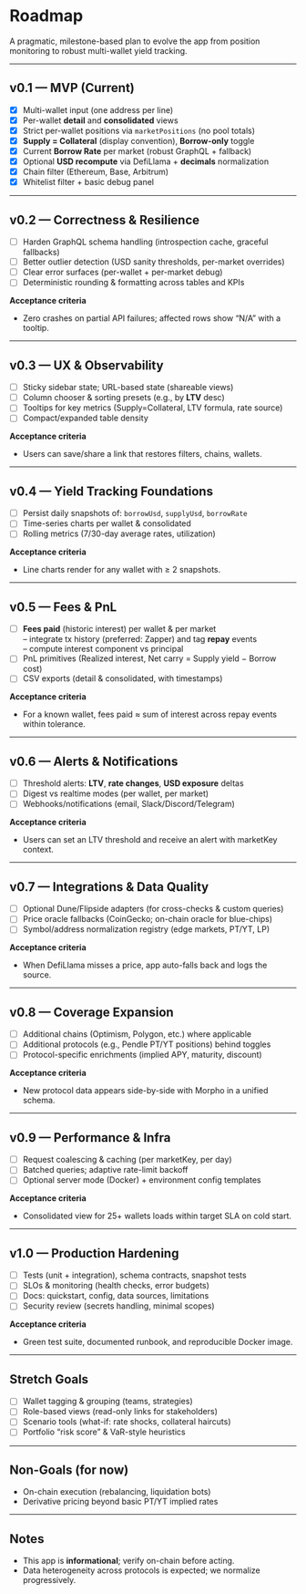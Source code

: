 # Roadmap

A pragmatic, milestone-based plan to evolve the app from position monitoring to robust multi-wallet yield tracking.

---

## v0.1 — MVP (Current)
- [x] Multi-wallet input (one address per line)
- [x] Per-wallet **detail** and **consolidated** views
- [x] Strict per-wallet positions via `marketPositions` (no pool totals)
- [x] **Supply = Collateral** (display convention), **Borrow-only** toggle
- [x] Current **Borrow Rate** per market (robust GraphQL + fallback)
- [x] Optional **USD recompute** via DefiLlama + **decimals** normalization
- [x] Chain filter (Ethereum, Base, Arbitrum)
- [x] Whitelist filter + basic debug panel

---

## v0.2 — Correctness & Resilience
- [ ] Harden GraphQL schema handling (introspection cache, graceful fallbacks)
- [ ] Better outlier detection (USD sanity thresholds, per-market overrides)
- [ ] Clear error surfaces (per-wallet + per-market debug)
- [ ] Deterministic rounding & formatting across tables and KPIs

**Acceptance criteria**
- Zero crashes on partial API failures; affected rows show “N/A” with a tooltip.

---

## v0.3 — UX & Observability
- [ ] Sticky sidebar state; URL-based state (shareable views)
- [ ] Column chooser & sorting presets (e.g., by **LTV** desc)
- [ ] Tooltips for key metrics (Supply=Collateral, LTV formula, rate source)
- [ ] Compact/expanded table density

**Acceptance criteria**
- Users can save/share a link that restores filters, chains, wallets.

---

## v0.4 — Yield Tracking Foundations
- [ ] Persist daily snapshots of: `borrowUsd`, `supplyUsd`, `borrowRate`
- [ ] Time-series charts per wallet & consolidated
- [ ] Rolling metrics (7/30-day average rates, utilization)

**Acceptance criteria**
- Line charts render for any wallet with ≥ 2 snapshots.

---

## v0.5 — Fees & PnL
- [ ] **Fees paid** (historic interest) per wallet & per market  
      – integrate tx history (preferred: Zapper) and tag **repay** events  
      – compute interest component vs principal
- [ ] PnL primitives (Realized interest, Net carry = Supply yield − Borrow cost)
- [ ] CSV exports (detail & consolidated, with timestamps)

**Acceptance criteria**
- For a known wallet, fees paid ≈ sum of interest across repay events within tolerance.

---

## v0.6 — Alerts & Notifications
- [ ] Threshold alerts: **LTV**, **rate changes**, **USD exposure** deltas
- [ ] Digest vs realtime modes (per wallet, per market)
- [ ] Webhooks/notifications (email, Slack/Discord/Telegram)

**Acceptance criteria**
- Users can set an LTV threshold and receive an alert with marketKey context.

---

## v0.7 — Integrations & Data Quality
- [ ] Optional Dune/Flipside adapters (for cross-checks & custom queries)
- [ ] Price oracle fallbacks (CoinGecko; on-chain oracle for blue-chips)
- [ ] Symbol/address normalization registry (edge markets, PT/YT, LP)

**Acceptance criteria**
- When DefiLlama misses a price, app auto-falls back and logs the source.

---

## v0.8 — Coverage Expansion
- [ ] Additional chains (Optimism, Polygon, etc.) where applicable
- [ ] Additional protocols (e.g., Pendle PT/YT positions) behind toggles
- [ ] Protocol-specific enrichments (implied APY, maturity, discount)

**Acceptance criteria**
- New protocol data appears side-by-side with Morpho in a unified schema.

---

## v0.9 — Performance & Infra
- [ ] Request coalescing & caching (per marketKey, per day)
- [ ] Batched queries; adaptive rate-limit backoff
- [ ] Optional server mode (Docker) + environment config templates

**Acceptance criteria**
- Consolidated view for 25+ wallets loads within target SLA on cold start.

---

## v1.0 — Production Hardening
- [ ] Tests (unit + integration), schema contracts, snapshot tests
- [ ] SLOs & monitoring (health checks, error budgets)
- [ ] Docs: quickstart, config, data sources, limitations
- [ ] Security review (secrets handling, minimal scopes)

**Acceptance criteria**
- Green test suite, documented runbook, and reproducible Docker image.

---

## Stretch Goals
- [ ] Wallet tagging & grouping (teams, strategies)
- [ ] Role-based views (read-only links for stakeholders)
- [ ] Scenario tools (what-if: rate shocks, collateral haircuts)
- [ ] Portfolio “risk score” & VaR-style heuristics

---

## Non-Goals (for now)
- On-chain execution (rebalancing, liquidation bots)  
- Derivative pricing beyond basic PT/YT implied rates

---

## Notes
- This app is **informational**; verify on-chain before acting.
- Data heterogeneity across protocols is expected; we normalize progressively.
